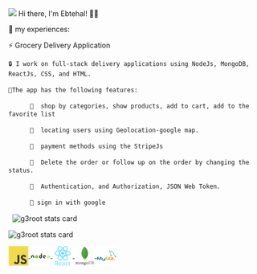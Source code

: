 <img  src="https://export-download.canva.com/DaWQ0/DAFd8cDaWQ0/12/0/0001-1405526682.png?X-Amz-Algorithm=AWS4-HMAC-SHA256&X-Amz-Credential=AKIAJHKNGJLC2J7OGJ6Q%2F20230322%2Fus-east-1%2Fs3%2Faws4_request&X-Amz-Date=20230322T220035Z&X-Amz-Expires=74459&X-Amz-Signature=eb39864fd91e0c5dfa9a6e0c9d3ffab6b65a00f58e8e645962f7e5c1b5c7a15e&X-Amz-SignedHeaders=host&response-content-disposition=attachment%3B%20filename%2A%3DUTF-8%27%27Navy%2520Geometric%2520Technology%2520LinkedIn%2520Banner.png&response-expires=Thu%2C%2023%20Mar%202023%2018%3A41%3A34%20GMT"  >
Hi there, I'm Ebtehal! 👋🔥 

📄 my experiences:

   ⚡️ Grocery Delivery Application
   
    🔒 I work on full-stack delivery applications using NodeJs, MongoDB, ReactJs, CSS, and HTML.
    
    📌The app has the following features:
    
          🔶  shop by categories, show products, add to cart, add to the favorite list
          
          🔶  locating users using Geolocation-google map.
          
          🔶  payment methods using the StripeJs
          
          🔶  Delete the order or follow up on the order by changing the status.
          
          🔶  Authentication, and Authorization, JSON Web Token.
          
          🔶 sign in with google
          
          

<p>&nbsp;
<img align="center" src="https://github-readme-stats.vercel.app/api?username=g3root&show_icons=true&theme=dark&title_color=000000&text_color=000000&bg_color=ffffff&hide_border=true" alt="g3root stats card" /></p>
<p>
<img align="center" src="https://github-readme-stats.vercel.app/api/top-langs?username=g3root&theme=default&title_color=000000&text_color=000000&bg_color=ffffff&hide_border=true&layout=compact" alt="g3root stats card" /></p>
<a href="https://developer.mozilla.org/en-US/docs/Web/JavaScript" target="blank">
<img align="center" src="https://raw.githubusercontent.com/devicons/devicon/master/icons/javascript/javascript-original.svg" alt="JavaScript" height="40" width="40" />
</a>
<a href="https://nodejs.org" target="blank">
<img align="center" src="https://raw.githubusercontent.com/devicons/devicon/master/icons/nodejs/nodejs-original-wordmark.svg" alt="Node.js" height="40" width="40" />
</a>
          <a href="https://reactjs.org/" target="blank">
<img align="center" src="https://raw.githubusercontent.com/devicons/devicon/master/icons/react/react-original-wordmark.svg" alt="React" height="40" width="40" />
</a>
<a href="https://www.mongodb.com/" target="blank">
<img align="center" src="https://raw.githubusercontent.com/devicons/devicon/master/icons/mongodb/mongodb-original-wordmark.svg" alt="MongoDB" height="40" width="40" />
</a>
<a href="https://www.mysql.com/" target="blank">
<img align="center" src="https://raw.githubusercontent.com/devicons/devicon/master/icons/mysql/mysql-original-wordmark.svg" alt="MySQL" height="40" width="40" />
</a>
